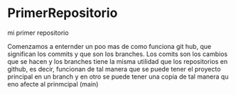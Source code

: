 # PrimerRepositorio
mi primer repositorio

Comenzamos a enternder un poo mas de como funciona git hub, que significan los commits y que son los branches. Los comits son los cambios que se hacen y los branches tiene  la misma utilidad que los repositorios en github, es decir, funcionan de tal manera que se puede tener el proyecto principal en un branch y en otro se puede tener una copia de tal manera qu eno afecte al prinmcipal (main)
